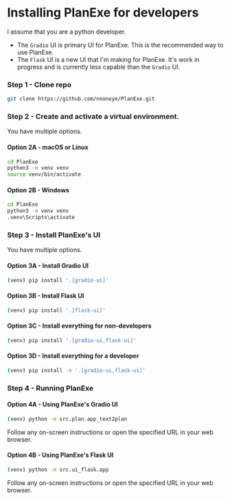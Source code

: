 # Installing PlanExe for developers

I assume that you are a python developer.

- The `Gradio` UI is primary UI for PlanExe. This is the recommended way to use PlanExe.
- The `Flask` UI is a new UI that I'm making for PlanExe. It's work in progress and is currently less capable than the `Gradio` UI.

### Step 1 - Clone repo

```bash
git clone https://github.com/neoneye/PlanExe.git
```

### Step 2 - Create and activate a virtual environment.

You have multiple options.

#### Option 2A - macOS or Linux

```bash
cd PlanExe
python3 -m venv venv
source venv/bin/activate
```

#### Option 2B - Windows

```bash
cd PlanExe
python3 -m venv venv
.venv\Scripts\activate
```

### Step 3 - Install PlanExe's UI

You have multiple options.

#### Option 3A - Install Gradio UI

```bash
(venv) pip install '.[gradio-ui]'
```

#### Option 3B - Install Flask UI

```bash
(venv) pip install '.[flask-ui]'
```

#### Option 3C - Install everything for non-developers

```bash
(venv) pip install '.[gradio-ui,flask-ui]'
```

#### Option 3D - Install everything for a developer

```bash
(venv) pip install -e '.[gradio-ui,flask-ui]'
```

### Step 4 - Running PlanExe

#### Option 4A - Using PlanExe's Gradio UI

```bash
(venv) python -m src.plan.app_text2plan
```

Follow any on-screen instructions or open the specified URL in your web browser.

#### Option 4B - Using PlanExe's Flask UI

```bash
(venv) python -m src.ui_flask.app
```

Follow any on-screen instructions or open the specified URL in your web browser.
